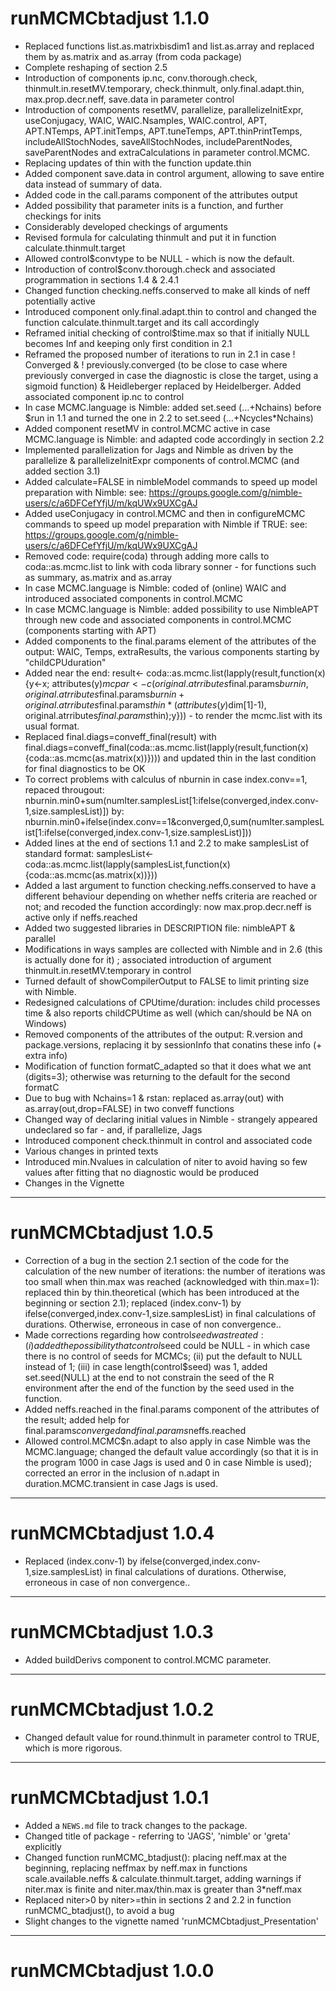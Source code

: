 # runMCMCbtadjust 1.1.0

- Replaced functions list.as.matrixbisdim1 and list.as.array and replaced them by as.matrix and as.array (from coda package)
- Complete reshaping of section 2.5
- Introduction of components ip.nc, conv.thorough.check, thinmult.in.resetMV.temporary, check.thinmult, only.final.adapt.thin, max.prop.decr.neff, save.data in parameter control
- Introduction of components resetMV, parallelize, parallelizeInitExpr, useConjugacy, WAIC, WAIC.Nsamples, WAIC.control, APT, APT.NTemps, APT.initTemps, APT.tuneTemps, APT.thinPrintTemps, includeAllStochNodes, saveAllStochNodes, includeParentNodes, saveParentNodes and extraCalculations in parameter control.MCMC.
- Replacing updates of thin with the function update.thin
- Added component save.data in control argument, allowing to save entire data instead of summary of data.
- Added code in the call.params component of the attributes output
- Added possibility that parameter inits is a function, and further checkings for inits
- Considerably developed checkings of arguments
- Revised formula for calculating thinmult and put it in function calculate.thinmult.target
- Allowed control$convtype to be NULL - which is now the default.
- Introduction of control$conv.thorough.check and associated programmation in sections 1.4 & 2.4.1
- Changed function checking.neffs.conserved to make all kinds of neff potentially active
- Introduced component only.final.adapt.thin to control and changed the function calculate.thinmult.target and its call accordingly
- Reframed initial checking of control$time.max so that if initially NULL becomes Inf and keeping only first condition in 2.1
- Reframed the proposed number of iterations to run in 2.1 in case  ! Converged & ! previously.converged (to be close to case where previously converged in case the diagnostic is close the target, using a sigmoid function) & Heidleberger replaced by Heidelberger. Added associated component ip.nc to control
- In case MCMC.language is Nimble: added set.seed (…+Nchains) before $run in 1.1 and turned the one in 2.2 to set.seed (…+Ncycles*Nchains)
- Added component resetMV in control.MCMC active in case MCMC.language is Nimble: and adapted code accordingly in section 2.2
- Implemented parallelization for Jags and Nimble as driven by the parallelize & parallelizeInitExpr components of control.MCMC (and added section 3.1)
- Added calculate=FALSE in nimbleModel commands to speed up model preparation with Nimble: see: https://groups.google.com/g/nimble-users/c/a6DFCefYfjU/m/kqUWx9UXCgAJ
- Added useConjugacy in control.MCMC and then in configureMCMC commands to speed up model preparation with Nimble if TRUE: see: https://groups.google.com/g/nimble-users/c/a6DFCefYfjU/m/kqUWx9UXCgAJ
- Removed code: require(coda) through adding more calls to coda::as.mcmc.list to link with coda library sonner - for functions such as summary, as.matrix and as.array
- In case MCMC.language is Nimble: coded of (online) WAIC and introduced associated components in control.MCMC
- In case MCMC.language is Nimble: added possibility to use NimbleAPT through new code and associated components in control.MCMC (components starting with APT)
- Added components to the final.params element of the attributes of the output: WAIC, Temps, extraResults, the various components starting by "childCPUduration"
- Added near the end: result<- coda::as.mcmc.list(lapply(result,function(x){y<-x; attributes(y)$mcpar<-c(original.atrributes$final.params$burnin,original.atrributes$final.params$burnin+original.atrributes$final.params$thin*(attributes(y)$dim[1]-1), original.atrributes$final.params$thin);y})) - to render the mcmc.list with its usual format.
- Replaced final.diags=conveff_final(result) with final.diags=conveff_final(coda::as.mcmc.list(lapply(result,function(x){coda::as.mcmc(as.matrix(x))}))) and updated thin in the last condition for final diagnostics to be OK
- To correct problems with calculus of nburnin in case index.conv==1, repaced througout: nburnin.min0+sum(numIter.samplesList[1:ifelse(converged,index.conv-1,size.samplesList)]) by: nburnin.min0+ifelse(index.conv==1&converged,0,sum(numIter.samplesList[1:ifelse(converged,index.conv-1,size.samplesList)]))
- Added lines at the end of sections 1.1 and 2.2 to make samplesList of standard format: samplesList<- coda::as.mcmc.list(lapply(samplesList,function(x){coda::as.mcmc(as.matrix(x))}))
- Added a last argument to function checking.neffs.conserved to have a different behaviour depending on whether neffs criteria are reached or not; and recoded the function accordingly: now max.prop.decr.neff is active only if neffs.reached
- Added two suggested libraries in DESCRIPTION file: nimbleAPT & parallel
- Modifications in ways samples are collected with Nimble and in 2.6 (this is actually done for it) ; associated introduction of argument thinmult.in.resetMV.temporary in control
- Turned default of showCompilerOutput to FALSE to limit printing size with Nimble.
- Redesigned calculations of CPUtime/duration: includes child processes time & also reports childCPUtime as well (which can/should be NA on Windows)
- Removed components of the attributes of the output: R.version and package.versions, replacing it by sessionInfo that conatins these info (+ extra info)
- Modification of function formatC_adapted so that it does what we ant (digits=3); otherwise was returning to the default for the second formatC
- Due to bug with Nchains=1 & rstan: replaced as.array(out) with as.array(out,drop=FALSE) in two conveff functions
- Changed way of declaring initial values in Nimble - strangely appeared undeclared so far - and, if parallelize, Jags
- Introduced component check.thinmult in control and associated code
- Various changes in printed texts
- Introduced min.Nvalues in calculation of niter to avoid  having so few values after fitting that no diagnostic would be produced
- Changes in the Vignette

---

# runMCMCbtadjust 1.0.5

- Correction of a bug in the section 2.1 section of the code for the calculation of the new number of iterations: the number of iterations was too small when thin.max was reached (acknowledged with thin.max=1): replaced thin by thin.theoretical (which has been introduced at the beginning or section 2.1); replaced (index.conv-1) by ifelse(converged,index.conv-1,size.samplesList) in final calculations of durations. Otherwise, erroneous in case of non convergence..
- Made corrections regarding how control$seed was treated: (i) added the possibility that control$seed could be NULL - in which case there is no control of seeds for MCMCs; (ii) put the default to NULL instead of 1; (iii) in case length(control$seed) was 1, added set.seed(NULL) at the end to not constrain the seed of the R environment after the end of the function by the seed used in the function.
- Added neffs.reached in the final.params component of the attributes of the result; added help for final.params$converged and final.params$neffs.reached
- Allowed control.MCMC$n.adapt to also apply in case Nimble was the MCMC.language; changed the default value accordingly (so that it is in the program 1000 in case Jags is used and 0 in case Nimble is used); corrected an error in the inclusion of n.adapt in duration.MCMC.transient in case Jags is used.

---

# runMCMCbtadjust 1.0.4

- Replaced (index.conv-1) by ifelse(converged,index.conv-1,size.samplesList) in final calculations of durations. Otherwise, erroneous in case of non convergence..

---

# runMCMCbtadjust 1.0.3

- Added buildDerivs component to control.MCMC parameter.

---

# runMCMCbtadjust 1.0.2

- Changed default value for round.thinmult in parameter control to TRUE, which is more rigorous.

---

# runMCMCbtadjust 1.0.1

- Added a `NEWS.md` file to track changes to the package.
- Changed title of package - referring to 'JAGS', 'nimble' or 'greta' explicitly
- Changed function runMCMC_btadjust(): placing neff.max at the beginning, replacing neffmax by neff.max in functions scale.available.neffs & calculate.thinmult.target, adding warnings if niter.max is finite and niter.max/thin.max is greater than 3*neff.max
- Replaced niter>0 by niter>=thin in sections 2 and 2.2 in function runMCMC_btadjust(), to avoid a bug
- Slight changes to the vignette named 'runMCMCbtadjust_Presentation'

---
# runMCMCbtadjust 1.0.0
